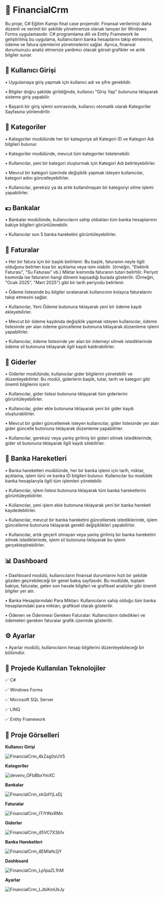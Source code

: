 # 🚀 **FinancialCrm**

Bu proje, C# Eğitim Kampı final case projemdir. Finansal verilerinizi daha düzenli ve verimli bir şekilde yönetmenize olanak tanıyan bir Windows Forms uygulamasıdır. C# programlama dili ve Entity Framework ile geliştirilmiş bu uygulama, kullanıcıların banka hesaplarını takip etmelerini, ödeme ve fatura işlemlerini yönetmelerini sağlar. Ayrıca, finansal durumunuzu analiz etmenize yardımcı olacak görsel grafikler ve anlık bilgiler sunar. 

👤 **Kullanıcı Girişi**
---

• Uygulamaya giriş yapmak için kullanıcı adı ve şifre gereklidir.

• Bilgiler doğru şekilde girildiğinde, kullanıcı "Giriş Yap" butonuna tıklayarak sisteme giriş yapabilir.

• Başarılı bir giriş işlemi sonrasında, kullanıcı otomatik olarak Kategoriler Sayfasına yönlendirilir.

📝 **Kategoriler**
---

• Kategoriler modülünde her bir kategoriye ait Kategori ID ve Kategori Adı bilgileri bulunur.

• Kategoriler modülünde, mevcut tüm kategoriler listelenebilir.

• Kullanıcılar, yeni bir kategori oluşturmak için Kategori Adı belirleyebilirler.

• Mevcut bir kategori üzerinde değişiklik yapmak isteyen kullanıcılar, kategori adını güncelleyebilirler.

• Kullanıcılar, gereksiz ya da artık kullanılmayan bir kategoriyi silme işlemi yapabilirler.

💵 **Bankalar**
---

• Bankalar modülünde, kullanıcıların sahip oldukları tüm banka hesaplarının bakiye bilgileri görüntülenebilir.

• Kullanıcılar son 5 banka hareketini görüntüleyebilirler.

🧾 **Faturalar**
---

• Her bir fatura için bir başlık belirlenir. Bu başlık, faturanın neyle ilgili olduğunu belirten kısa bir açıklama veya isim olabilir. (örneğin, "Elektrik Faturası", "Su Faturası" vb.) Miktar kısmında faturanın tutarı belirtilir. Periyot ksımında ise faturanın hangi dönemi kapsadığı burada gösterilir. (Örneğin, "Ocak 2025", "Mart 2025") gibi bir tarih periyodu belirlenir.

• Ödeme listesinde bu bilgiler sıralanarak kullanıcının kolayca faturalarını takip etmesini sağlar.

• Kullanıcılar, Yeni Ödeme butonuna tıklayarak yeni bir ödeme kaydı ekleyebilirler.

• Mevcut bir ödeme kaydında değişiklik yapmak isteyen kullanıcılar, ödeme listesinde yer alan ödeme güncelleme butonuna tıklayarak düzenleme işlemi yapabilirler.

• Kullanıcılar, ödeme listesinde yer alan bir ödemeyi silmek istediklerinde ödeme sil butonuna tıklayarak ilgili kaydı kaldırabilirler.

📄 **Giderler**
---

• Giderler modülünde, kullanıcılar gider bilgilerini yönetebilir ve düzenleyebilirler. Bu modül, giderlerin başlık, tutar, tarih ve kategori gibi önemli bilgilerini içerir.

• Kullanıcılar, gider listesi butonuna tıklayarak tüm giderlerini görüntüleyebilirler.

• Kullanıcılar, gider ekle butonuna tıklayarak yeni bir gider kaydı oluşturabilirler.

• Mevcut bir gideri güncellemek isteyen kullanıcılar, gider listesinde yer alan gider güncelle butonuna tıklayarak düzenleme yapabilirler.

• Kullanıcılar, gereksiz veya yanlış girilmiş bir gideri silmek istediklerinde, gider sil butonuna tıklayarak ilgili kaydı silebilirler.

🔄 **Banka Hareketleri**
---

• Banka hareketleri modülünde, her bir banka işlemi için tarih, miktar, açıklama, işlem türü ve banka ID bilgileri bulunur. Kullanıcılar bu modülde banka hesaplarıyla ilgili tüm işlemleri yönetebilir.

• Kullanıcılar, işlem listesi butonuna tıklayarak tüm banka hareketlerini görüntüleyebilirler.

• Kullanıcılar, yeni işlem ekle butonuna tıklayarak yeni bir banka hareketi kaydedebilirler.

• Kullanıcılar, mevcut bir banka hareketini güncellemek istediklerinde, işlem güncelleme butonuna tıklayarak gerekli değişiklikleri yapabilirler.

• Kullanıcılar, artık geçerli olmayan veya yanlış girilmiş bir banka hareketini silmek istediklerinde, işlem sil butonuna tıklayarak bu işlemi gerçekleştirebilirler.

📊 **Dashboard**
---

• Dashboard modülü, kullanıcıların finansal durumlarını hızlı bir şekilde gözden geçirebileceği bir genel bakış sayfasıdır. Bu modülde, toplam bakiye, faturalar, gelen son havale bilgileri ve grafiksel analizler gibi önemli bilgiler yer alır.

• Banka Hesaplarındaki Para Miktarı: Kullanıcıların sahip olduğu tüm banka hesaplarındaki para miktarı, grafiksel olarak gösterilir.

• Ödenen ve Ödenmesi Gereken Faturalar: Kullanıcıların ödedikleri ve ödemeleri gereken faturalar grafik üzerinde gösterilir.

⚙️ **Ayarlar**
---
• Ayarlar modülü, kullanıcıların hesap bilgilerini düzenleyebileceği bir bölümdür.

 📌 **Projede Kullanılan Teknolojiler**
--

✅ C#

✅ Windows Forms

✅ Microsoft SQL Server

✅ LINQ

✅ Entity Framework

📌 **Proje Görselleri**
---

**Kullanıcı Girişi**

![FinancialCrm_4kZag0sUV5](https://github.com/user-attachments/assets/bbec7ac4-0a02-4629-a1a7-49379eb4d263)

**Kategoriler**

![devenv_OFbBbxYmXC](https://github.com/user-attachments/assets/e7c6d1e8-680b-4b62-a9e3-b777b041ce55)

**Bankalar**

![FinancialCrm_xkQdYjLsDj](https://github.com/user-attachments/assets/2df3cca9-debf-4170-8165-158103cf87c0)

**Faturalar**

![FinancialCrm_ITiYtNxRMn](https://github.com/user-attachments/assets/2a1c9165-c60f-47ee-83b1-910f211ef7ac)

**Giderler**

![FinancialCrm_d5VC7X3b1v](https://github.com/user-attachments/assets/094e1224-7100-4b6b-b19f-90a0e0a6d9fb)

**Banka Hareketleri**

![FinancialCrm_4EMIafe2jY](https://github.com/user-attachments/assets/0af63214-ae85-40fc-80f4-58789e0b2467)

**Dashboard**

![FinancialCrm_Lp1paZL1hM](https://github.com/user-attachments/assets/5f87566f-0382-4df6-99fe-60a446ca840b)

**Ayarlar**

![FinancialCrm_LJbiKmUkJy](https://github.com/user-attachments/assets/f3750588-e911-4ea5-ad7d-ac4bbc1d08ba)








